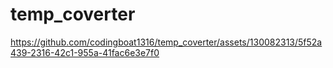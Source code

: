 # temp_coverter


https://github.com/codingboat1316/temp_coverter/assets/130082313/5f52a439-2316-42c1-955a-41fac6e3e7f0

